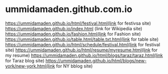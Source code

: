 # ummidamaden.github.com.io
https://ummidamaden.github.io/html/festival.html(link for festivsa site)
https://ummidamaden.github.io/index.html (link for Wikipedia site)
https://ummidamaden.github.io/fashion.html(link for Fashion site)
https://ummidamaden.github.io/table.html/table.txt.html(link for table site)
https://ummidamaden.github.io/html/schedule/festival.html(link for festival site)
https://ummidamaden.github.io/html/resume/myresume.html(link for my resume)
https://ummidamaden.github.io/html/blogs/taraz/taraz.html(link for Taraz blog site)
https://ummidamaden.github.io/html/blogs/new-york/new-york.html(link for NY bblog site)
